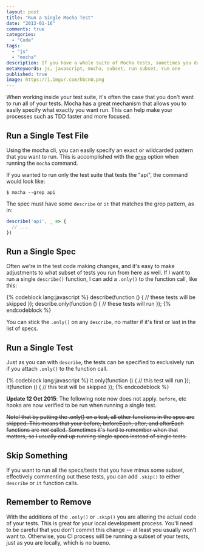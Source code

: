 ```yaml
---
layout: post
title: "Run a Single Mocha Test"
date: "2013-01-16"
comments: true
categories:
  - "Code"
tags:
  - "js"
  - "mocha"
description: If you have a whole suite of Mocha tests, sometimes you don't want to run all of them.  Here's how to run a subset of Mocha tests.
metaKeywords: js, javascript, mocha, subset, run subset, run one
published: true
image: https://i.imgur.com/hbcnU.png
---
```


When working inside your test suite, it's often the case that you don't want to run all of your tests.  Mocha has a great mechanism that allows you to easily specify what exactly you want run.  This can help make your processes such as TDD faster and more focused.

<!--more-->

## Run a Single Test File

Using the mocha cli, you can easily specify an exact or wildcarded pattern that you want to run.  This is accomplished with the [`grep`](https://mochajs.org/#g---grep-pattern) option when running the `mocha` command.

If you wanted to run only the test suite that tests the "api", the command would look like:

```
$ mocha --grep api
```

The spec must have some `describe` or `it` that matches the grep pattern, as in:

```js
describe('api', _ => {
  // ...
})
```

## Run a Single Spec

Often we're in the test code making changes, and it's easy to make adjustments to what subset of tests you run from here as well.  If I want to run a single `describe()` function, I can add a `.only()` to the function call, like this:

{% codeblock lang:javascript %}
describe(function () {
  // these tests will be skipped
});
describe.only(function () {
  // these tests will run
});
{% endcodeblock %}

You can stick the `.only()` on any `describe`, no matter if it's first or last in the list of specs.

## Run a Single Test

Just as you can with `describe`, the tests can be specified to exclusively run if you attach `.only()` to the function call.

{% codeblock lang:javascript %}
it.only(function () {
  // this test will run
});
it(function () {
  // this test will be skipped
});
{% endcodeblock %}

**Update 12 Oct 2015**: The following note now does not apply.  `before`, etc hooks are now verified to be run when running a single test.

~~Note! that by putting the .only() on a test, all other functions in the spec are skipped.  This means that your before, beforeEach, after, and afterEach functions are *not* called.  Sometimes it's hard to remember when that matters, so I usually end up running single specs instead of single tests.~~

## Skip Something

If you want to run all the specs/tests that you have minus some subset, effectively commenting out these tests, you can add `.skip()` to either `describe` or `it` function calls.

## Remember to Remove

With the additions of the `.only()` or `.skip()` you are altering the actual code of your tests.  This is great for your local development process.  You'll need to be careful that you don't commit this change -- at least you usually won't want to.  Otherwise, you CI process will be running a subset of your tests, just as you are locally, which is no bueno.
